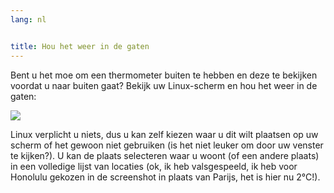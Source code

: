 ```yaml
---
lang: nl


title: Hou het weer in de gaten
---
```


Bent u het moe om een thermometer buiten te hebben en deze te bekijken 
voordat u naar buiten gaat? Bekijk uw Linux-scherm en hou het weer in de gaten:

<img src="Images/weather.png" />

Linux verplicht u niets, dus u kan zelf kiezen waar u dit wilt plaatsen op uw
scherm of het gewoon niet gebruiken (is het niet leuker om door uw venster te kijken?). U kan
de plaats selecteren waar u woont (of een andere plaats) in een volledige lijst van locaties
(ok, ik heb valsgespeeld, ik heb voor Honolulu gekozen in de screenshot in plaats van Parijs, het is hier nu 
2°C!).




